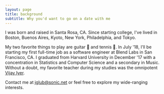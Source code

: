 ```yaml
---
layout: page
title: background
subtitle: Why you'd want to go on a date with me
---
```


I was born and raised in Santa Rosa, CA. Since starting college, I've lived in Boston, Buenos Aires, Kyoto, New York, Philadelphia, and Tokyo.

My two favorite things to play are guitar 🎸 and tennis 🎾. In July '18, I'll be starting my first full-time job as a software engineer at Blend Labs in San Francisco, CA. I graduated from Harvard University in December '17 with a concentration in Statistics and Computer Science and a secondary in Music. Without a doubt, my favorite teacher during my studies was the omnipotent [Vijay Iyer](https://en.wikipedia.org/wiki/Vijay_Iyer). 

Contact me at [jglub@sonic.net](jglub@sonic.net) or feel free to explore my wide-ranging interests.
